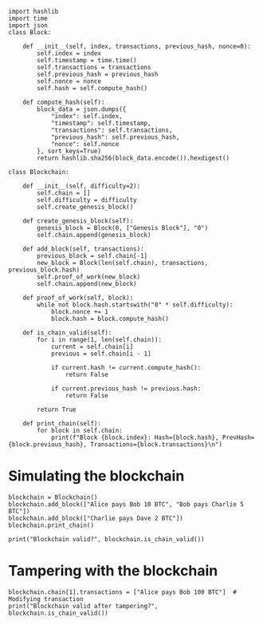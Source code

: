     import hashlib
    import time
    import json
    class Block:    
    
        def __init__(self, index, transactions, previous_hash, nonce=0):
            self.index = index
            self.timestamp = time.time()
            self.transactions = transactions
            self.previous_hash = previous_hash
            self.nonce = nonce
            self.hash = self.compute_hash()
            
        def compute_hash(self):
            block_data = json.dumps({
                "index": self.index,
                "timestamp": self.timestamp,
                "transactions": self.transactions,
                "previous_hash": self.previous_hash,
                "nonce": self.nonce
            }, sort_keys=True)
            return hashlib.sha256(block_data.encode()).hexdigest()

    class Blockchain:
    
        def __init__(self, difficulty=2):
            self.chain = []
            self.difficulty = difficulty
            self.create_genesis_block()
        
        def create_genesis_block(self):
            genesis_block = Block(0, ["Genesis Block"], "0")
            self.chain.append(genesis_block)
        
        def add_block(self, transactions):
            previous_block = self.chain[-1]
            new_block = Block(len(self.chain), transactions, previous_block.hash)
            self.proof_of_work(new_block)
            self.chain.append(new_block)
        
        def proof_of_work(self, block):
            while not block.hash.startswith("0" * self.difficulty):
                block.nonce += 1
                block.hash = block.compute_hash()
        
        def is_chain_valid(self):
            for i in range(1, len(self.chain)):
                current = self.chain[i]
                previous = self.chain[i - 1]
                
                if current.hash != current.compute_hash():
                    return False
                
                if current.previous_hash != previous.hash:
                    return False
            
            return True
    
        def print_chain(self):
            for block in self.chain:
                print(f"Block {block.index}: Hash={block.hash}, PrevHash={block.previous_hash}, Transactions={block.transactions}\n")

# Simulating the blockchain

    blockchain = Blockchain()
    blockchain.add_block(["Alice pays Bob 10 BTC", "Bob pays Charlie 5 BTC"])
    blockchain.add_block(["Charlie pays Dave 2 BTC"])
    blockchain.print_chain()

    print("Blockchain valid?", blockchain.is_chain_valid())

# Tampering with the blockchain
    blockchain.chain[1].transactions = ["Alice pays Bob 100 BTC"]  # Modifying transaction
    print("Blockchain valid after tampering?", blockchain.is_chain_valid())


